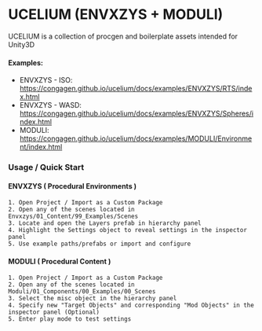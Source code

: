 # UCELIUM (ENVXZYS + MODULI)

UCELIUM is a collection of procgen and boilerplate assets intended for Unity3D

#### Examples:
- ENVXZYS - ISO:  https://congagen.github.io/ucelium/docs/examples/ENVXZYS/RTS/index.html
- ENVXZYS - WASD: https://congagen.github.io/ucelium/docs/examples/ENVXZYS/Spheres/index.html
- MODULI: https://congagen.github.io/ucelium/docs/examples/MODULI/Environment/index.html


### Usage / Quick Start
#### ENVXZYS ( Procedural Environments )
    1. Open Project / Import as a Custom Package
    2. Open any of the scenes located in Envxzys/01_Content/99_Examples/Scenes
    3. Locate and open the Layers prefab in hierarchy panel
    4. Highlight the Settings object to reveal settings in the inspector panel
    5. Use example paths/prefabs or import and configure


#### MODULI ( Procedural Content )
    1. Open Project / Import as a Custom Package
    2. Open any of the scenes located in Moduli/01_Components/00_Examples/00_Scenes
    3. Select the misc object in the hierarchy panel  
    4. Specify new "Target Objects" and corresponding "Mod Objects" in the inspector panel (Optional)
    5. Enter play mode to test settings
